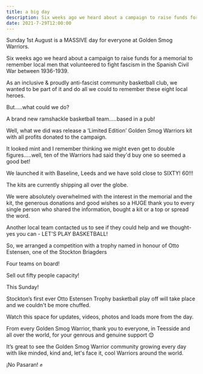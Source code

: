 ```yaml
---
title: a big day
description: Six weeks ago we heard about a campaign to raise funds for a memorial to remember local men that volunteered to fight fascism in the Spanish Civil War between 1936-1939.
date: 2021-7-29T12:00:00
---
```


Sunday 1st August is a MASSIVE day for everyone at Golden Smog Warriors.

Six weeks ago we heard about a campaign to raise funds for a memorial to remember local men that volunteered to fight fascism in the Spanish Civil War between 1936-1939.

As an inclusive & proudly anti-fascist community basketball club, we wanted to be part of it and do all we could to remember these eight local heroes.

But.....what could we do?

A brand new ramshackle basketball team.....based in a pub!

Well, what we did was release a ‘Limited Edition’ Golden Smog Warriors kit with all profits donated to the campaign.

It looked mint and I remember thinking we might even get to double figures.....well, ten of the Warriors had said they'd buy one so seemed a good bet!

We launched it with Baseline, Leeds and we have sold close to SIXTY! 60!!!

The kits are currently shipping all over the globe.

We were absolutely overwhelmed with the interest in the memorial and the kit, the generous donations and good wishes so a HUGE thank you to every single person who shared the information, bought a kit or a top or spread the word.

Another local team contacted us to see if they could help and we thought- yes you can - LET'S PLAY BASKETBALL!

So, we arranged a competition with a trophy named in honour of Otto Estensen, one of the Stockton Briagders

Four teams on board!

Sell out fifty people capacity!

This Sunday!

Stockton’s first ever Otto Estensen Trophy basketball play off will take place and we couldn't be more chuffed.

Watch this space for updates, videos, photos and loads more from the day.

From every Golden Smog Warrior, thank you to everyone, in Teesside and all over the world, for your genrous and genuine support 😊

It’s great to see the Golden Smog Warrior community growing every day with like minded, kind and, let's face it, cool Warriors around the world.

¡No Pasaran! ✊

